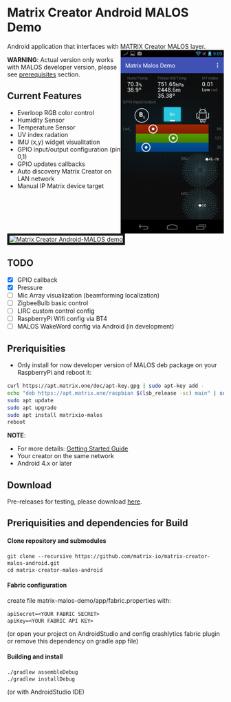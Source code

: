 # Matrix Creator Android MALOS Demo
Android application that interfaces with MATRIX Creator MALOS layer. <a href="https://github.com/matrix-io/matrix-creator-malos-android/blob/master/screenshot.jpg"><img src="https://github.com/matrix-io/matrix-creator-malos-android/blob/master/screenshot.jpg" align="right" height="426" width="240" ></a>

**WARNING**: Actual version only works with MALOS developer version, please see [prerequisites](#preriquisities) section.

## Current Features

* Everloop RGB color control
* Humidity Sensor
* Temperature Sensor
* UV index radation
* IMU (x,y) widget visualitation
* GPIO input/output configuration (pin 0,1)
* GPIO updates callbacks
* Auto discovery Matrix Creator on LAN network
* Manual IP Matrix device target

<a href="http://www.youtube.com/watch?feature=player_embedded&v=ihV_v7zFO7A" target="_blank"><img src="http://img.youtube.com/vi/ihV_v7zFO7A/0.jpg" 
alt="Matrix Creator Android-MALOS demo" width="234" height="180" border="5" /></a>

## TODO
- [X] GPIO callback
- [X] Pressure
- [ ] Mic Array visualization (beamforming localization)
- [ ] ZigbeeBulb basic control
- [ ] LIRC custom control config
- [ ] RaspberryPi Wifi config via BT4
- [ ] MALOS WakeWord config via Android (in development)

## Preriquisities

* Only install for now developer version of MALOS deb package on your RaspberryPi and reboot it:

``` bash
curl https://apt.matrix.one/doc/apt-key.gpg | sudo apt-key add -
echo "deb https://apt.matrix.one/raspbian $(lsb_release -sc) main" | sudo tee /etc/apt/sources.list.d/matrixlabs.list
sudo apt update
sudo apt upgrade
sudo apt install matrixio-malos
reboot
```

**NOTE**: 
* For more details: [Getting Started Guide](https://matrix-io.github.io/matrix-documentation/MALOS/overview/)
* Your creator on the same network
* Android 4.x or later

## Download
Pre-releases for testing, please download [here](https://github.com/matrix-io/matrix-creator-malos-android/releases).

## Preriquisities and dependencies for Build

#### Clone repository and submodules

```
git clone --recursive https://github.com/matrix-io/matrix-creator-malos-android.git
cd matrix-creator-malos-android
```

#### Fabric configuration

create file matrix-malos-demo/app/fabric.properties with:
```
apiSecret=<YOUR FABRIC SECRET>
apiKey=<YOUR FABRIC API KEY>
```
(or open your project on AndroidStudio and config crashlytics fabric plugin or remove this dependency on gradle app file)

#### Building and install

```
./gradlew assembleDebug
./gradlew installDebug
```
(or with AndroidStudio IDE)


